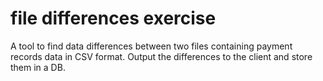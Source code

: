# file differences exercise
A tool to find data differences between two files containing payment records data in CSV format. Output the differences to the client and store them in a DB.
